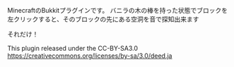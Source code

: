 MinecraftのBukkitプラグインです。
バニラの木の棒を持った状態でブロックを左クリックすると、そのブロックの先にある空洞を音で探知出来ます

それだけ！

This plugin released under the CC-BY-SA3.0
https://creativecommons.org/licenses/by-sa/3.0/deed.ja
